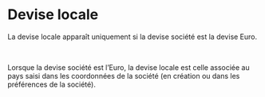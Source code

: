 # Devise locale



La devise locale apparaît uniquement si la devise société est la devise Euro.


 


Lorsque la devise société est l’Euro, la devise locale est celle associée au pays saisi dans les coordonnées de la société (en création ou dans les préférences de la société).


